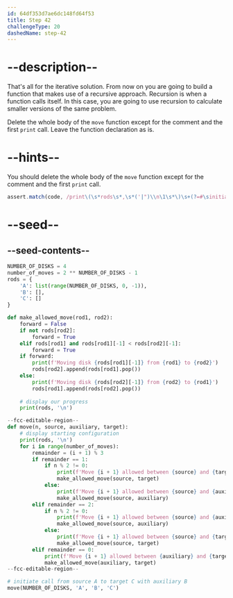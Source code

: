 ```yaml
---
id: 64df353d7ae6dc148fd64f53
title: Step 42
challengeType: 20
dashedName: step-42
---
```


# --description--

That's all for the iterative solution. From now on you are going to build a function that makes use of a recursive approach. Recursion is when a function calls itself.
In this case, you are going to use recursion to calculate smaller versions of the same problem.

Delete the whole body of the `move` function except for the comment and the first `print` call. Leave the function declaration as is.

# --hints--

You should delete the whole body of the `move` function except for the comment and the first `print` call.

```js
assert.match(code, /print\(\s*rods\s*,\s*('|")\\n\1\s*\)\s+(?=#\sinitiate)/)

```

# --seed--

## --seed-contents--

```py
NUMBER_OF_DISKS = 4
number_of_moves = 2 ** NUMBER_OF_DISKS - 1
rods = {
    'A': list(range(NUMBER_OF_DISKS, 0, -1)),
    'B': [],
    'C': []
}

def make_allowed_move(rod1, rod2):    
    forward = False
    if not rods[rod2]:
        forward = True
    elif rods[rod1] and rods[rod1][-1] < rods[rod2][-1]:
        forward = True              
    if forward:
        print(f'Moving disk {rods[rod1][-1]} from {rod1} to {rod2}')
        rods[rod2].append(rods[rod1].pop())
    else:
        print(f'Moving disk {rods[rod2][-1]} from {rod2} to {rod1}')
        rods[rod1].append(rods[rod2].pop())
    
    # display our progress
    print(rods, '\n')

--fcc-editable-region--
def move(n, source, auxiliary, target):
    # display starting configuration
    print(rods, '\n')
    for i in range(number_of_moves):
        remainder = (i + 1) % 3
        if remainder == 1:
            if n % 2 != 0:
                print(f'Move {i + 1} allowed between {source} and {target}')
                make_allowed_move(source, target)
            else:
                print(f'Move {i + 1} allowed between {source} and {auxiliary}')
                make_allowed_move(source, auxiliary)
        elif remainder == 2:
            if n % 2 != 0:
                print(f'Move {i + 1} allowed between {source} and {auxiliary}')
                make_allowed_move(source, auxiliary)
            else:
                print(f'Move {i + 1} allowed between {source} and {target}')
                make_allowed_move(source, target)
        elif remainder == 0:
            print(f'Move {i + 1} allowed between {auxiliary} and {target}')
            make_allowed_move(auxiliary, target)           
--fcc-editable-region--

# initiate call from source A to target C with auxiliary B
move(NUMBER_OF_DISKS, 'A', 'B', 'C')
```

